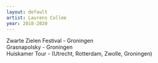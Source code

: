 ```yaml
---
layout: default
artist: Laurens Collee
year: 2018-2020
---
```

Zwarte Zielen Festival - Groningen  
Grasnapolsky - Groningen  
Huiskamer Tour - (Utrecht, Rotterdam, Zwolle, Groningen)    
